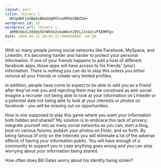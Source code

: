 ```yaml
---
layout: post
title: !binary |-
  UHJpdmFjeSBpbiB0aGUgRGlnaXRhbCBBZ2U=
wordpress_id: 33
wordpress_url: !binary |-
  aHR0cDovL3d3dy5kYW5nb2xkaW4uY29tL2Jsb2cvP3A9MTg=
date: 2008-06-12 16:03:27.000000000 -04:00
---
```

<p>With so many people joining social networks like Facebook, MySpace, and LinkedIn, it's becoming harder and harder to protect your personal information. If one of your friends happens to add a host of different facebook apps, those apps will have access to his friends' (your) information. There is nothing you can do to stop this unless you either remove all your friends or create very limited profiles.</p>

<p>In addition, people have come to expect to be able to add you as a friend after they've met you and rejecting them may be construed as anti-social. Imagine a recruiter not being able to look at your information on LinkedIn or a potential date not being able to look at your interests or photos on facebook - you will be missing out on opportunities.</p>

<p>How is one supposed to play this game where you want your information both hidden and shared? My solution is to embrace this lack of privacy: integrate yourself into as many social networks as you can, start a blog, post on various forums, publish your photos on Flickr, and so forth. By being famous (if only on the internet) you will eliminate a lot of the adverse effects of having your information public. You will have enough of a community to support you in case anything goes wrong and you can stop worrying about your information being shared.</p>

<p>How often does Bill Gates worry about his identity being stolen?</p>